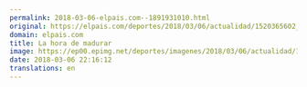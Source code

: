 ```yaml
---
permalink: 2018-03-06-elpais.com--1891931010.html
original: https://elpais.com/deportes/2018/03/06/actualidad/1520365602_754133.html#?ref=rss&format=simple&link=link
domain: elpais.com
title: La hora de madurar
image: https://ep00.epimg.net/deportes/imagenes/2018/03/06/actualidad/1520365602_754133_1520365957_rrss_normal.jpg
date: 2018-03-06 22:16:12
translations: en
---
```


